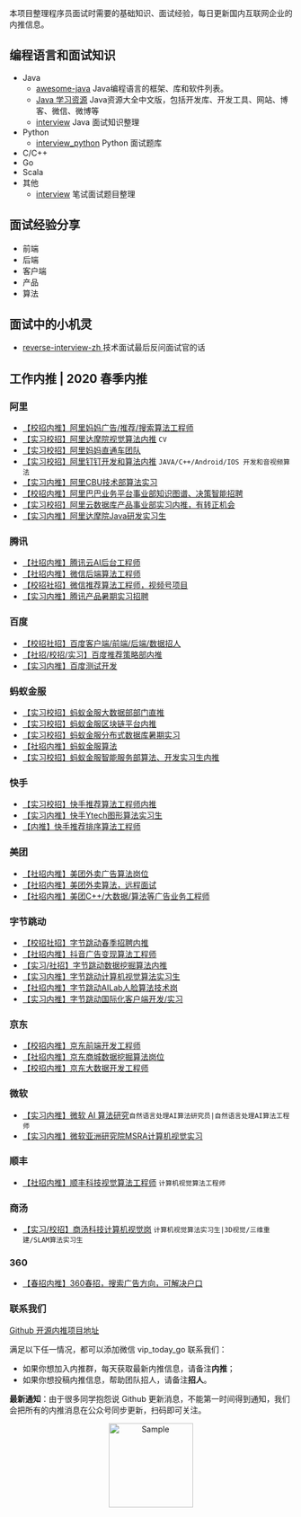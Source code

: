 

本项目整理程序员面试时需要的基础知识、面试经验，每日更新国内互联网企业的内推信息。

## 编程语言和面试知识

- Java
  - [awesome-java](https://github.com/akullpp/awesome-java) Java编程语言的框架、库和软件列表。
  - [Java 学习资源](https://github.com/jobbole/awesome-java-cn)  Java资源大全中文版，包括开发库、开发工具、网站、博客、微信、微博等
  - [interview](https://github.com/hadyang/interview)  Java 面试知识整理
- Python
  - [interview_python](https://github.com/taizilongxu/interview_python) Python 面试题库
- C/C++
- Go
- Scala
- 其他
  - [interview](https://github.com/HIT-Alibaba/interview) 笔试面试题目整理



## 面试经验分享

- 前端
- 后端
- 客户端
- 产品
- 算法



## 面试中的小机灵

- [reverse-interview-zh ](https://github.com/yifeikong/reverse-interview-zh)技术面试最后反问面试官的话





## 工作内推 | 2020 春季内推



### 阿里

- [【校招内推】阿里妈妈广告/推荐/搜索算法工程师](jobs/0007.md)
- [【实习校招】阿里达摩院视觉算法内推](https://mp.weixin.qq.com/s/tFLRSN_cPPQgQHadiQdTvw) `CV`
- [【实习校招】阿里妈妈直通车团队](https://mp.weixin.qq.com/s/e9nzIJC3566uiCSLMx75fg) 
- [【实习校招】阿里钉钉开发和算法内推](https://mp.weixin.qq.com/s/gNrLZcdKejbkV6HOH4eYJw) `JAVA/C++/Android/IOS 开发和音视频算法`
- [【实习内推】阿里CBU技术部算法实习](https://mp.weixin.qq.com/s/b3uXWTAVej8KiQfXM8HxXg)
- [【校招内推】阿里巴巴业务平台事业部知识图谱、决策智能招聘](https://mp.weixin.qq.com/s/yJQZI-LyGLNJSfRCl_vvRg)
- [【实习校招】阿里云数据库产品事业部实习内推，有转正机会](jobs/0001.md)
- [【实习内推】阿里达摩院Java研发实习生](jobs/0003.md)

### 腾讯

- [【社招内推】腾讯云AI后台工程师](https://mp.weixin.qq.com/s/7rFcu3IJYpiyK2PGxZOBZQ)
- [【社招内推】微信后端算法工程师](https://mp.weixin.qq.com/s/l6IUiREcESVdmpp8mD2Ojg)
- [【校招社招】微信推荐算法工程师，视频号项目](https://mp.weixin.qq.com/s/nnLpbVVf4HJdFP_ERk8BdQ)
- [【实习内推】腾讯产品暑期实习招聘](https://mp.weixin.qq.com/s/Dnu4Z5WRw6TBYMGMfZYBvg)

### 百度

- [【校招社招】百度客户端/前端/后端/数据招人](https://mp.weixin.qq.com/s/hKjTpOQknbhukxLF8AYU1Q)
- [【社招/校招/实习】百度推荐策略部内推](https://mp.weixin.qq.com/s/UJ1O_zppUtWJQgvcjOUzuw)
- [【实习内推】百度测试开发](https://mp.weixin.qq.com/s/-IwYf6Ulq4HGPDMkidCwYQ)

### 蚂蚁金服

- [【实习校招】蚂蚁金服大数据部部门直推](https://mp.weixin.qq.com/s/tFr2_pBqx9117FYsJ45-KQ)
- [【实习校招】蚂蚁金服区块链平台内推](https://mp.weixin.qq.com/s/itgBk6MSr1WLRLzVI1hh8w)
- [【实习校招】蚂蚁金服分布式数据库暑期实习](https://mp.weixin.qq.com/s/KXL2KHXjQIa_OYdbQ-Lwnw)
- [【社招内推】蚂蚁金服算法](https://mp.weixin.qq.com/s/BMpwNQEhVqaJpmdVg5YZ7A)
- [【实习校招】蚂蚁金服智能服务部算法、开发实习生内推](https://mp.weixin.qq.com/s/rR6Dihc_CbKR-0rp20_Ijw)

### 快手

- [【实习校招】快手推荐算法工程师内推](https://mp.weixin.qq.com/s/7HifNGr4VADkxAH2YbCbhQ)
- [【实习内推】快手Ytech图形算法实习生](https://mp.weixin.qq.com/s/Ytc6ZWXxk8PNIANXq7Q1jA)
- [【内推】快手推荐排序算法工程师](https://mp.weixin.qq.com/s/21NCf39YjeJTXTTOe4yJSg)

### 美团

- [【社招内推】美团外卖广告算法岗位](https://mp.weixin.qq.com/s/Q3bQ4T85JMbBGU6Hc-Qmyw)
- [【社招内推】美团外卖算法，远程面试](https://mp.weixin.qq.com/s/Uj3l1i7wmHIzdWbvlvZrSQ)
- [【社招内推】美团C++/大数据/算法等广告业务工程师](https://mp.weixin.qq.com/s/_T3eedYOK9D0jq6H2jPd5g)


### 字节跳动

- [【校招社招】字节跳动春季招聘内推](https://mp.weixin.qq.com/s/DDbunqi6h4jdB8HYdUm74g)
- [【社招内推】抖音广告变现算法工程师](https://mp.weixin.qq.com/s/moqY5ya7zcheTxHB3iZGFA)
- [【实习/社招】字节跳动数据挖掘算法内推](https://mp.weixin.qq.com/s/FSsZOmDv32OZ2lJ1DJ1v0w)
- [【实习内推】字节跳动计算机视觉算法实习生](https://mp.weixin.qq.com/s/crTtBdHljbjPo8Co2kbEvg)
- [【社招内推】字节跳动AILab人脸算法技术岗](jobs/0004.md)
- [【实习内推】字节跳动国际化客户端开发/实习](jobs/0006.md)

### 京东

- [【校招内推】京东前端开发工程师](https://mp.weixin.qq.com/s/Pe1QKpjCYGwigbvVev8Xhw)
- [【社招内推】京东商城数据挖掘算法岗位](https://mp.weixin.qq.com/s/0t_8fbjx3-aIyx7sUa_rBw)
- [【校招内推】京东大数据开发工程师](https://mp.weixin.qq.com/s/ScMu5_kdGG6zRGIGi6vtNw)


### 微软

- [【实习内推】微软 AI 算法研究](https://mp.weixin.qq.com/s/GGXo4m4DxmryX2jekytUdw)`自然语言处理AI算法研究员|自然语言处理AI算法工程师`
- [【实习内推】微软亚洲研究院MSRA计算机视觉实习](jobs/0005.md)



### 顺丰

- [【社招内推】顺丰科技视觉算法工程师](https://mp.weixin.qq.com/s/1K4vufmT_Nsm87Dx6II-7w) `计算机视觉算法工程师`


### 商汤

- [【实习/校招】商汤科技计算机视觉岗](https://mp.weixin.qq.com/s/39H4v7GWnZ2PTjU9N7pF5w) `计算机视觉算法实习生|3D视觉/三维重建/SLAM算法实习生`



### 360

- [【春招内推】360春招，搜索广告方向，可解决户口](jobs/0002.md)


### 联系我们

[Github 开源内推项目地址](https://github.com/Dikea/DayDayJob)

满足以下任一情况，都可以添加微信 vip_today_go 联系我们：

- 如果你想加入内推群，每天获取最新内推信息，请备注**内推**；
- 如果你想投稿内推信息，帮助团队招人，请备注**招人**。

**最新通知**：由于很多同学抱怨说 Github 更新消息，不能第一时间得到通知，我们会把所有的内推消息在公众号同步更新，扫码即可关注。

<p align="center">
<img src="https://img-blog.csdnimg.cn/20200321100545314.jpg" alt="Sample"  width="150" height="">
</p>
